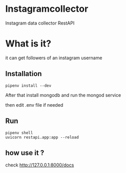 # Instagramcollector
Instagram data collector RestAPI


# What is it?

it can get followers of an instagram username


## Installation

```
pipenv install --dev
```

After that install mongodb and run the mongod service

then edit .env file if needed

## Run

```
pipenv shell
uvicorn restapi.app:app --reload
```

## how use it ?

check http://127.0.0.1:8000/docs